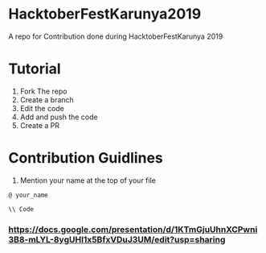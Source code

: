 # HacktoberFestKarunya2019
A repo for Contribution done during HacktoberFestKarunya 2019

# Tutorial 
1. Fork  The repo
2. Create a branch
3. Edit the code
4. Add and push the code
5. Create a PR

# Contribution Guidlines

1. Mention your name at the top of your file 
```
@ your_name

\\ Code

```


### https://docs.google.com/presentation/d/1KTmGjuUhnXCPwni3B8-mLYL-8ygUHl1x5BfxVDuJ3UM/edit?usp=sharing


